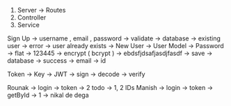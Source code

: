 1. Server -> Routes
2. Controller
3. Service

Sign Up -> username , email , password
-> validate
-> database -> existing user -> error -> user already exists
-> New User -> User Model
-> Password -> flat -> 123445 -> encrypt ( bcrypt ) -> ebdsfjdsafjasdjfasdf -> save -> database
-> success -> email -> id


Token 
-> Key 
-> JWT
-> sign 
-> decode
-> verify


Rounak  -> login -> token -> 2 todo -> 1, 2 IDs
Manish  -> login -> token -> getById -> 1 -> nikal de dega